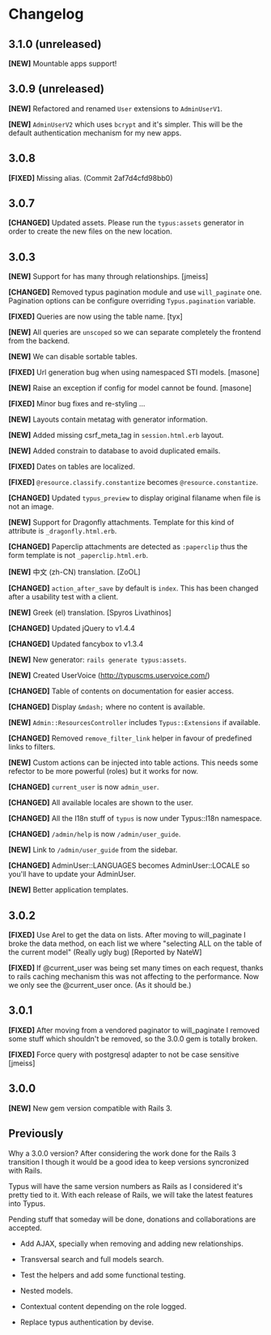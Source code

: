 # Changelog

## 3.1.0 (unreleased)

**[NEW]** Mountable apps support!

## 3.0.9 (unreleased)

**[NEW]** Refactored and renamed `User` extensions to `AdminUserV1`.

**[NEW]** `AdminUserV2` which uses `bcrypt` and it's simpler. This will be
the default authentication mechanism for my new apps.

## 3.0.8

**[FIXED]** Missing alias. (Commit 2af7d4cfd98bb0)

## 3.0.7

**[CHANGED]** Updated assets. Please run the `typus:assets` generator in order
to create the new files on the new location.

## 3.0.3

**[NEW]** Support for has many through relationships. [jmeiss]

**[CHANGED]** Removed typus pagination module and use `will_paginate` one.
Pagination options can be configure overriding `Typus.pagination` variable.

**[FIXED]** Queries are now using the table name. [tyx]

**[NEW]** All queries are `unscoped` so we can separate completely the
frontend from the backend.

**[NEW]** We can disable sortable tables.

**[FIXED]** Url generation bug when using namespaced STI models. [masone]

**[NEW]** Raise an exception if config for model cannot be found. [masone]

**[FIXED]** Minor bug fixes and re-styling ...

**[NEW]** Layouts contain metatag with generator information.

**[NEW]** Added missing csrf_meta_tag in `session.html.erb` layout.

**[NEW]** Added constrain to database to avoid duplicated emails.

**[FIXED]** Dates on tables are localized.

**[FIXED]** `@resource.classify.constantize` becomes `@resource.constantize`.

**[CHANGED]** Updated `typus_preview` to display original filaname when file is
not an image.

**[NEW]** Support for Dragonfly attachments. Template for this kind of attribute
is `_dragonfly.html.erb`.

**[CHANGED]** Paperclip attachments are detected as `:paperclip` thus the form
template is not `_paperclip.html.erb`.

**[NEW]** 中文 (zh-CN) translation. [ZoOL]

**[CHANGED]** `action_after_save` by default is `index`. This has been
changed after a usability test with a client.

**[NEW]** Greek (el) translation. [Spyros Livathinos]

**[CHANGED]** Updated jQuery to v1.4.4

**[CHANGED]** Updated fancybox to v1.3.4

**[NEW]** New generator: `rails generate typus:assets`.

**[NEW]** Created UserVoice (http://typuscms.uservoice.com/)

**[CHANGED]** Table of contents on documentation for easier access.

**[CHANGED]** Display `&mdash;` where no content is available.

**[NEW]** `Admin::ResourcesController` includes `Typus::Extensions` if
available.

**[CHANGED]** Removed `remove_filter_link` helper in favour of predefined
links to filters.

**[NEW]** Custom actions can be injected into table actions. This needs some
refector to be more powerful (roles) but it works for now.

**[CHANGED]** `current_user` is now `admin_user`.

**[CHANGED]** All available locales are shown to the user.

**[CHANGED]** All the I18n stuff of `typus` is now under Typus::I18n
namespace.

**[CHANGED]** `/admin/help` is now `/admin/user_guide`.

**[NEW]** Link to `/admin/user_guide` from the sidebar.

**[CHANGED]** AdminUser::LANGUAGES becomes AdminUser::LOCALE so you'll have to
update your AdminUser.

**[NEW]** Better application templates.

## 3.0.2

**[FIXED]** Use Arel to get the data on lists. After moving to will_paginate I
broke the data method, on each list we where "selecting ALL on the table of
the current model" (Really ugly bug) [Reported by NateW]

**[FIXED]** If @current_user was being set many times on each request, thanks to
rails caching mechanism this was not affecting to the performance. Now we only
see the @current_user once. (As it should be.)

## 3.0.1

**[FIXED]** After moving from a vendored paginator to will_paginate I removed some
stuff which shouldn't be removed, so the 3.0.0 gem is totally broken.

**[FIXED]** Force query with postgresql adapter to not be case sensitive [jmeiss]

## 3.0.0

**[NEW]** New gem version compatible with Rails 3.

## Previously

Why a 3.0.0 version? After considering the work done for the Rails 3 transition
I though it would be a good idea to keep versions syncronized with Rails.

Typus will have the same version numbers as Rails as I considered it's pretty
tied to it. With each release of Rails, we will take the latest features into
Typus.

Pending stuff that someday will be done, donations and collaborations are
accepted.

* Add AJAX, specially when removing and adding new relationships.

* Transversal search and full models search.

* Test the helpers and add some functional testing.

* Nested models.

* Contextual content depending on the role logged.

* Replace typus authentication by devise.
